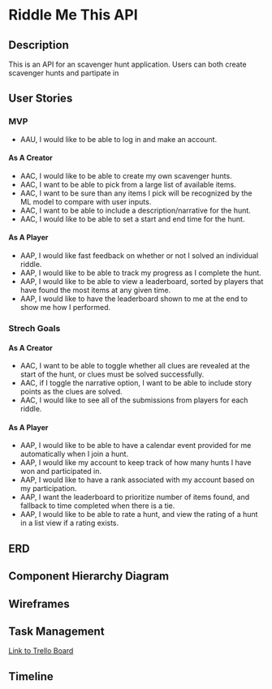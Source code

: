 # Riddle Me This API

## Description

This is an API for an scavenger hunt application. Users can both create scavenger hunts and partipate in 

## User Stories

### MVP

* AAU, I would like to be able to log in and make an account.

#### As A Creator 

* AAC, I would like to be able to create my own scavenger hunts.
* AAC, I want to be able to pick from a large list of available items.
* AAC, I want to be sure than any items I pick will be recognized by the ML model to compare with user inputs.
* AAC, I want to be able to include a description/narrative for the hunt.
* AAC, I would like to be able to set a start and end time for the hunt.

#### As A Player

* AAP, I would like fast feedback on whether or not I solved an individual riddle.
* AAP, I would like to be able to track my progress as I complete the hunt.
* AAP, I would like to be able to view a leaderboard, sorted by players that have found the most items at any given time.
* AAP, I would like to have the leaderboard shown to me at the end to show me how I performed.

### Strech Goals

#### As A Creator

* AAC, I want to be able to toggle whether all clues are revealed at the start of the hunt, or clues must be solved successfully.
* AAC, if I toggle the narrative option, I want to be able to include story points as the clues are solved.
* AAC, I would like to see all of the submissions from players for each riddle.

#### As A Player

* AAP, I would like to be able to have a calendar event provided for me automatically when I join a hunt.
* AAP, I would like my account to keep track of how many hunts I have won and participated in.
* AAP, I would like to have a rank associated with my account based on my participation.
* AAP, I want the leaderboard to prioritize number of items found, and fallback to time completed when there is a tie.
* AAP, I would like to be able to rate a hunt, and view the rating of a hunt in a list view if a rating exists.

## ERD

## Component Hierarchy Diagram

## Wireframes

## Task Management

[Link to Trello Board](https://trello.com/b/EMyZfZzy/project-4-planning)

## Timeline